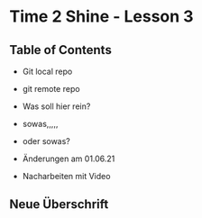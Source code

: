 # Time 2 Shine - Lesson 3

## Table of Contents

* Git local repo
* git remote repo
* Was soll hier rein?
* sowas,,,,, 
* oder sowas?

* Änderungen am 01.06.21 
* Nacharbeiten mit Video

## Neue Überschrift



